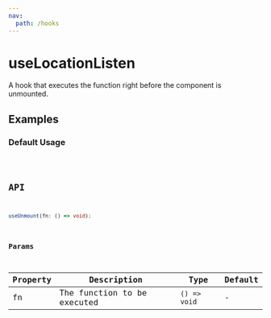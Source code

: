 ```yaml
---
nav:
  path: /hooks
---
```


# useLocationListen

A hook that executes the function right before the component is unmounted.

## Examples

### Default Usage

<code src="./demo/demo1.tsx" />

## API

```typescript
useUnmount(fn: () => void);
```

### Params

| Property | Description                 | Type         | Default |
| -------- | --------------------------- | ------------ | ------- |
| fn       | The function to be executed | `() => void` | -       |
